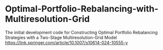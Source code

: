 # Optimal-Portfolio-Rebalancing-with-Multiresolution-Grid
The initial development code for Constructing Optimal Portfolio Rebalancing Strategies with a Two-Stage Multiresolution-Grid Model https://link.springer.com/article/10.1007/s10614-024-10555-y
